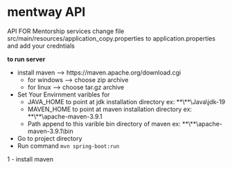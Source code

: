 <h1> mentway API </h1> 
API FOR Mentorship services 
change file src/main/resources/application_copy.properties to  application.properties and add your credntials
  
  <b>to run server</b>
  <ul>
    <li>install maven  -->  https://maven.apache.org/download.cgi
      <ul>
        <li>for windows --> choose zip archive </li>
        <li>for linux --> choose tar.gz archive </li>
      </ul>
      <li>Set Your Envirnment varibles for 
        <ul>
          <li>JAVA_HOME to point at jdk installation directory ex: **\**\Java\jdk-19 </li>
          <li>MAVEN_HOME to point at maven installation directory ex: **\**\apache-maven-3.9.1 </li>
          <li>Path  append to this varible bin directory of maven ex: **\**\apache-maven-3.9.1\bin</li>
        </ul>
      </li>
    </li>
  <li>Go to project directory</li>
  <li>Run command
    <code>mvn spring-boot:run</code>
  </li>
  
   </ul>
1 - install maven  
